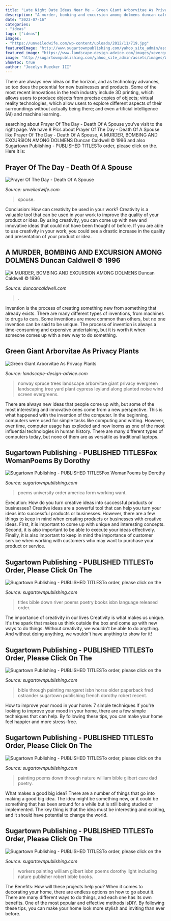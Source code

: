 ```yaml
---
title: "Late Night Date Ideas Near Me - Green Giant Arborvitae As Privacy Plants"
description: "A murder, bombing and excursion among dolmens duncan caldwell © 1996"
date: "2023-07-16"
categories:
- "ideas"
tags: ["ideas"]
images:
- "https://unveiledwife.com/wp-content/uploads/2012/11/719.jpg"
featuredImage: "http://www.sugartownpublishing.com/yahoo_site_admin/assets/images/C-Coleman-final-cover_sm.114120810_std.jpg"
featured_image: "https://www.landscape-design-advice.com/images/xevergreen-trees-norway-spru.jpg.pagespeed.ic.rf7VQ0bXk_.jpg"
image: "http://sugartownpublishing.com/yahoo_site_admin/assets/images/Workers_comp_cover_300_dpi.69125142_std.jpg"
ShowToc: true
author: "Jocelyn Ruecker III"
---
```



There are always new ideas on the horizon, and as technology advances, so too does the potential for new businesses and products. Some of the most recent innovations in the tech industry include 3D printing, which allows users to produce objects from precise copies of objects; virtual reality technologies, which allow users to explore different aspects of their surroundings without actually being there; and even artificial intelligence (AI) and machine learning.

	

		
searching about Prayer Of The Day - Death Of A Spouse you've visit to the right page. We have 8 Pics about Prayer Of The Day - Death Of A Spouse like Prayer Of The Day - Death Of A Spouse, A MURDER, BOMBING AND EXCURSION AMONG DOLMENS Duncan Caldwell © 1996 and also Sugartown Publishing - PUBLISHED TITLESTo order, please click on the. Here it is:
		
    
## Prayer Of The Day - Death Of A Spouse

<img loading=lazy src="https://unveiledwife.com/wp-content/uploads/2012/11/719.jpg" onerror="this.onerror=null;this.src='https://tse1.mm.bing.net/th?id=OIP.hn5cuC5f43mNIAfhWrcglAHaNK&amp;pid=15.1';" alt="Prayer Of The Day - Death Of A Spouse">

_Source: unveiledwife.com_

>spouse. 

	

Conclusion: How can creativity be used in your work?
Creativity is a valuable tool that can be used in your work to improve the quality of your product or idea. By using creativity, you can come up with new and innovative ideas that could not have been thought of before. If you are able to use creativity in your work, you could see a drastic increase in the quality and presentation of your product or idea.

    
## A MURDER, BOMBING AND EXCURSION AMONG DOLMENS Duncan Caldwell © 1996

<img loading=lazy src="https://www.duncancaldwell.com/Site/A_Murder,_Bombing_%26_Trip_to_Dolmens_files/droppedImage.jpg" onerror="this.onerror=null;this.src='https://tse2.mm.bing.net/th?id=OIP.rvgQHn-N4YESoZvZe1uw_gHaEq&amp;pid=15.1';" alt="A MURDER, BOMBING AND EXCURSION AMONG DOLMENS Duncan Caldwell © 1996">

_Source: duncancaldwell.com_

>. 

	

Invention is the process of creating something new from something that already exists. There are many different types of inventions, from machines to drugs to cars. Some inventions are more common than others, but no one invention can be said to be unique. The process of invention is always a time-consuming and expensive undertaking, but it is worth it when someone comes up with a new way to do something.

    
## Green Giant Arborvitae As Privacy Plants

<img loading=lazy src="https://www.landscape-design-advice.com/images/xevergreen-trees-norway-spru.jpg.pagespeed.ic.rf7VQ0bXk_.jpg" onerror="this.onerror=null;this.src='https://tse3.mm.bing.net/th?id=OIP.6pp9GtnRbYqncnpnrXDN2wHaEu&amp;pid=15.1';" alt="Green Giant Arborvitae As Privacy Plants">

_Source: landscape-design-advice.com_

>norway spruce trees landscape arborvitae giant privacy evergreen landscaping tree yard plant cypress leyland along planted noise wind screen evergreens. 

	

There are always new ideas that people come up with, but some of the most interesting and innovative ones come from a new perspective. This is what happened with the invention of the computer. In the beginning, computers were used for simple tasks like computing and writing. However, over time, computer usage has exploded and now looms as one of the most influential technologies in human history. There are many different types of computers today, but none of them are as versatile as traditional laptops.

    
## Sugartown Publishing - PUBLISHED TITLESFox WomanPoems By Dorothy

<img loading=lazy src="http://www.sugartownpublishing.com/yahoo_site_admin/assets/images/C-Coleman-final-cover_sm.114120810_std.jpg" onerror="this.onerror=null;this.src='https://tse2.mm.bing.net/th?id=OIP.jYimtef_YN9Dcd76Yur0hAAAAA&amp;pid=15.1';" alt="Sugartown Publishing - PUBLISHED TITLESFox WomanPoems by Dorothy">

_Source: sugartownpublishing.com_

>poems university order america form working want. 

	

Execution: How do you turn creative ideas into successful products or businesses?
Creative ideas are a powerful tool that can help you turn your ideas into successful products or businesses. However, there are a few things to keep in mind when creating products or businesses with creative ideas. First, it is important to come up with unique and interesting concepts. Second, it is also important to be able to execute your ideas effectively. Finally, it is also important to keep in mind the importance of customer service when working with customers who may want to purchase your product or service.

    
## Sugartown Publishing - PUBLISHED TITLESTo Order, Please Click On The

<img loading=lazy src="http://www.sugartownpublishing.com/yahoo_site_admin/assets/images/Same_River_Twice_large.14784824_std.jpg" onerror="this.onerror=null;this.src='https://tse3.mm.bing.net/th?id=OIP.uAzDvsvMPpZlVyzVVM76QwHaLI&amp;pid=15.1';" alt="Sugartown Publishing - PUBLISHED TITLESTo order, please click on the">

_Source: sugartownpublishing.com_

>titles bible down river poems poetry books isbn language released order. 

	

The importance of creativity in our lives
Creativity is what makes us unique. It's the spark that makes us think outside the box and come up with new ways to do things. Without creativity, we wouldn't be able to do anything. And without doing anything, we wouldn't have anything to show for it!

    
## Sugartown Publishing - PUBLISHED TITLESTo Order, Please Click On The

<img loading=lazy src="http://www.sugartownpublishing.com/yahoo_site_admin/assets/images/It_Lasts_for_a_Moment_Horse_Cover22_page1_image3.336120139_std.jpg" onerror="this.onerror=null;this.src='https://tse2.mm.bing.net/th?id=OIP.HFHioDOBpQ2HtlSl19lljgAAAA&amp;pid=15.1';" alt="Sugartown Publishing - PUBLISHED TITLESTo order, please click on the">

_Source: sugartownpublishing.com_

>bible through painting margaret isbn horse older paperback fred ostrander sugartown publishing french dorothy robert recent. 

	

How to improve your mood in your home: 7 simple techniques
If you're looking to improve your mood in your home, there are a few simple techniques that can help. By following these tips, you can make your home feel happier and more stress-free.

    
## Sugartown Publishing - PUBLISHED TITLESTo Order, Please Click On The

<img loading=lazy src="http://sugartownpublishing.com/yahoo_site_admin/assets/images/Cathy-Dana-cover_sm.89183628_std.jpg" onerror="this.onerror=null;this.src='https://tse4.mm.bing.net/th?id=OIP.31-AppI3G-nZ9WYDicoiEwAAAA&amp;pid=15.1';" alt="Sugartown Publishing - PUBLISHED TITLESTo order, please click on the">

_Source: sugartownpublishing.com_

>painting poems down through nature william bible gilbert care dad poetry. 

	

What makes a good big idea?
There are a number of things that go into making a good big idea. The idea might be something new, or it could be something that has been around for a while but is still being studied or implemented. The key thing is that the idea must be interesting and exciting, and it should have potential to change the world.

    
## Sugartown Publishing - PUBLISHED TITLESTo Order, Please Click On The

<img loading=lazy src="http://sugartownpublishing.com/yahoo_site_admin/assets/images/Workers_comp_cover_300_dpi.69125142_std.jpg" onerror="this.onerror=null;this.src='https://tse4.mm.bing.net/th?id=OIP.53Egvqji2pXJa0mJqwiecgAAAA&amp;pid=15.1';" alt="Sugartown Publishing - PUBLISHED TITLESTo order, please click on the">

_Source: sugartownpublishing.com_

>workers painting william gilbert isbn poems dorothy light including nature publisher robert bible books. 

	

The Benefits: How will these projects help you?
When it comes to decorating your home, there are endless options on how to go about it. There are many different ways to do things, and each one has its own benefits. One of the most popular and effective methods isDIY. By following these tips, you can make your home look more stylish and inviting than ever before.

